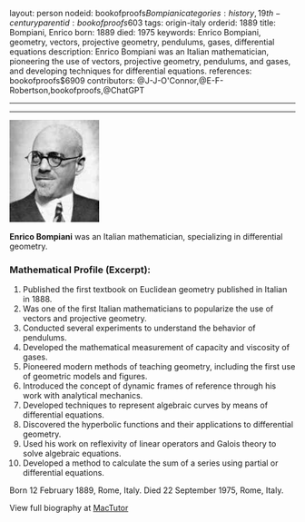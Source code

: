 layout: person
nodeid: bookofproofs$Bompiani
categories: history,19th-century
parentid: bookofproofs$603
tags: origin-italy
orderid: 1889
title: Bompiani, Enrico
born: 1889
died: 1975
keywords: Enrico Bompiani, geometry, vectors, projective geometry, pendulums, gases, differential equations
description: Enrico Bompiani was an Italian mathematician, pioneering the use of vectors, projective geometry, pendulums, and gases, and developing techniques for differential equations.
references: bookofproofs$6909
contributors: @J-J-O'Connor,@E-F-Robertson,bookofproofs,@ChatGPT

---



---

![Bompiani.jpg](https://github.com/bookofproofs/bookofproofs.github.io/blob/main/_sources/_assets/images/portraits/Bompiani.jpg?raw=true)

**Enrico Bompiani** was an Italian mathematician, specializing in differential geometry.

### Mathematical Profile (Excerpt):
1. Published the first textbook on Euclidean geometry published in Italian in 1888.
2. Was one of the first Italian mathematicians to popularize the use of vectors and projective geometry.
3. Conducted several experiments to understand the behavior of pendulums.
4. Developed the mathematical measurement of capacity and viscosity of gases.
5. Pioneered modern methods of teaching geometry, including the first use of geometric models and figures.
6. Introduced the concept of dynamic frames of reference through his work with analytical mechanics.
7. Developed techniques to represent algebraic curves by means of differential equations. 
8. Discovered the hyperbolic functions and their applications to differential geometry.
9. Used his work on reflexivity of linear operators and Galois theory to solve algebraic equations.
10. Developed a method to calculate the sum of a series using partial or differential equations.

Born 12 February 1889, Rome, Italy. Died 22 September 1975, Rome, Italy.

View full biography at [MacTutor](https://mathshistory.st-andrews.ac.uk/Biographies/Bompiani/)
